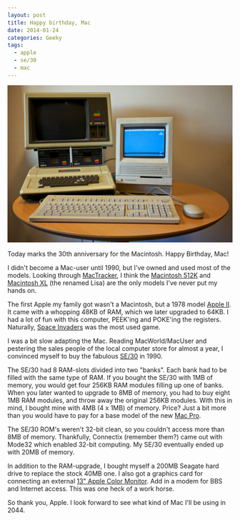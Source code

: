 ```yaml
---
layout: post
title: Happy birthday, Mac
date: 2014-01-24
categories: Geeky
tags:
  - apple
  - se/30
  - mac
---
```



![The Apple II and the Macintosh SE/30 ](/assets/img/20140124-happy-birthday-mac.jpg " ")

Today marks the 30th anniversary for the Macintosh. Happy Birthday, Mac!

I didn't become a Mac-user until 1990, but I've owned and used most of the models. Looking through [MacTracker][0], I think the [Macintosh 512K][1] and [Macintosh XL][2] (the renamed Lisa) are the only models I've never put my hands on.

The first Apple my family got wasn't a Macintosh, but a 1978 model [Apple II][3]. It came with a whopping 48KB of RAM, which we later upgraded to 64KB. I had a lot of fun with this computer, PEEK'ing and POKE'ing the registers. Naturally, [Space Invaders][7] was the most used game.

I was a bit slow adapting the Mac. Reading MacWorld/MacUser and pestering the sales people of the local computer store for almost a year, I convinced myself to buy the fabulous [SE/30][4] in 1990.

The SE/30 had 8 RAM-slots divided into two "banks". Each bank had to be filled with the same type of RAM.  If you bought the SE/30 with 1MB of memory, you would get four 256KB RAM modules filling up one of banks. When you later wanted to upgrade to 8MB of memory, you had to buy eight 1MB RAM modules, and throw away the original 256KB modules. With this in mind, I bought mine with 4MB (4 x 1MB) of memory. Price? Just a bit more than you would have to pay for a base model of the new [Mac Pro][5].

The SE/30 ROM's weren't 32-bit clean, so you couldn't access more than 8MB of memory. Thankfully, Connectix (remember them?) came out with Mode32 which enabled 32-bit computing. My SE/30 eventually ended up with 20MB of memory.

In addition to the RAM-upgrade, I bought myself a 200MB Seagate hard drive to replace the stock 40MB one. I also got a graphics card for connecting an external [13" Apple Color Monitor][6]. Add in a modem for BBS and Internet access. This was one heck of a work horse.

So thank you, Apple. I look forward to see what kind of Mac I'll be using in 2044.


[0]: http://mactracker.ca/ "Mactracker"
[1]: http://www.apple-history.com/512k "apple-history.com / Macintosh 512K"
[2]: http://www.apple-history.com/lisa "apple-history.com / Lisa/Lisa 2/Mac XL"
[3]: http://www.apple-history.com/aii "apple-history.com / Apple ]["
[4]: http://www.apple-history.com/se30 "apple-history.com / Macintosh SE/30"
[5]: http://www.apple.com/mac-pro/ "Apple - Mac Pro"
[6]: http://www.everymac.com/monitors/apple/classic_monitors/specs/applecolor_highres_rgb.html "AppleColor High-Resolution RGB Monitor Specs @ EveryMac.com"
[7]: https://www.youtube.com/watch?v=JS5JZulzFQE "Apple invaders on Apple ii - YouTube"

